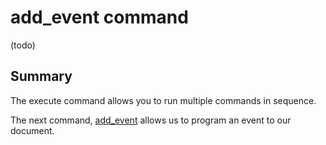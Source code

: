# add_event command

(todo)


## Summary

The execute command allows you to run multiple commands in sequence.

The next command, [add_event](add_event.md) allows us to program an event to our document.